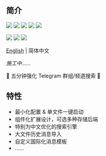## 简介
![](https://img.shields.io/github/go-mod/go-version/iyear/searchx?style=flat-square)
![](https://img.shields.io/github/license/iyear/searchx?style=flat-square)
![](https://img.shields.io/github/v/release/iyear/searchx?color=red&style=flat-square)
![](https://img.shields.io/github/last-commit/iyear/searchx?style=flat-square)
![](https://img.shields.io/github/downloads/iyear/searchx/total?style=flat-square)

![](https://img.shields.io/github/workflow/status/iyear/searchx/Docker%20Build?label=docker%20build&style=flat-square)
![](https://img.shields.io/docker/v/iyear/searchx?label=docker%20tag&style=flat-square)
![](https://img.shields.io/docker/image-size/iyear/searchx?style=flat-square&label=docker%20image%20size)

[English](README.md) | 简体中文

*施工中……*

🔎 五分钟强化 Telegram 群组/频道搜索 🚀

## 特性

- 最小化配置 & 单文件一键启动
- 组件化扩展设计，可选多种存储后端
- 特别为中文优化的搜索引擎
- 大文件历史消息导入
- 自定义国际化消息模板
- ……
